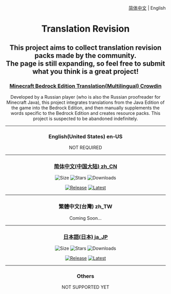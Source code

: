 <div align="right">

<a href="/Translation Revision/README.md">简体中文</a> | English

</div>

<div align="center">

<h1>Translation Revision</h1>

<h2>This project aims to collect translation revision packs made by the community.<br>The page is still expanding, so feel free to submit what you think is a great project!</h2>

<h3><a href="https://crowdin.com/project/translations-for-minecraft">Minecraft Bedrock Edition Translation(Multilingual) Crowdin</a></h3>

Developed by a Russian player (who is also the Russian proofreader for Minecraft Java), this project integrates translations from the Java Edition of the game into the Bedrock Edition, and then manually supplements the words specific to the Bedrock Edition and creates resource packs. This project is suspected to be abandoned indefinitely.

<hr>

<h3>English(United States) en-US</h3>

NOT REQUIRED

<hr>

<h3><a href="https://github.com/Spectrollay/mclang_cn">简体中文(中国大陆) zh_CN</a></h3>

![Size](https://img.shields.io/github/repo-size/Spectrollay/mclang_cn?color=skyblue)   ![Stars](https://img.shields.io/github/stars/Spectrollay/mclang_cn?color=greenyellow)   ![Downloads](https://img.shields.io/github/downloads/Spectrollay/mclang_cn/total)

[![Release](https://img.shields.io/github/v/release/Spectrollay/mclang_cn?color=20A162&label=release)](https://github.com/Spectrollay/mclang_cn/releases/latest)   [![Latest](https://img.shields.io/github/v/release/Spectrollay/mclang_cn?color=43B244&include_prereleases&label=latest)](https://github.com/Spectrollay/mclang_cn/releases)

<hr>

<h3>繁體中文(台灣) zh_TW</h3>

Coming Soon...

<hr>

<h3><a href="https://github.com/SplsCH/Minecraft-BE-Japanese-Translation-Fix">日本語(日本) ja_JP</a></h3>

![Size](https://img.shields.io/github/repo-size/SplsCH/Minecraft-BE-Japanese-Translation-Fix?color=skyblue)   ![Stars](https://img.shields.io/github/stars/SplsCH/Minecraft-BE-Japanese-Translation-Fix?color=greenyellow)   ![Downloads](https://img.shields.io/github/downloads/SplsCH/Minecraft-BE-Japanese-Translation-Fix/total)

[![Release](https://img.shields.io/github/v/release/SplsCH/Minecraft-BE-Japanese-Translation-Fix?color=20A162&label=release)](https://github.com/SplsCH/Minecraft-BE-Japanese-Translation-Fix/releases/latest)   [![Latest](https://img.shields.io/github/v/release/SplsCH/Minecraft-BE-Japanese-Translation-Fix?color=43B244&include_prereleases&label=latest)](https://github.com/SplsCH/Minecraft-BE-Japanese-Translation-Fix/releases)

<hr>

<h3>Others</h3>

NOT SUPPORTED YET

</div>
